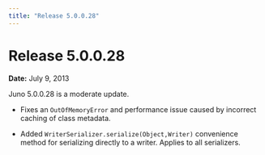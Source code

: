 ```yaml
---
title: "Release 5.0.0.28"
---
```


# Release 5.0.0.28

**Date:** July 9, 2013

Juno 5.0.0.28 is a moderate update.

- Fixes an `OutOfMemoryError` and performance issue caused by incorrect caching of class metadata.

- Added `WriterSerializer.serialize(Object,Writer)` convenience method for serializing directly to a writer. Applies to all serializers.

